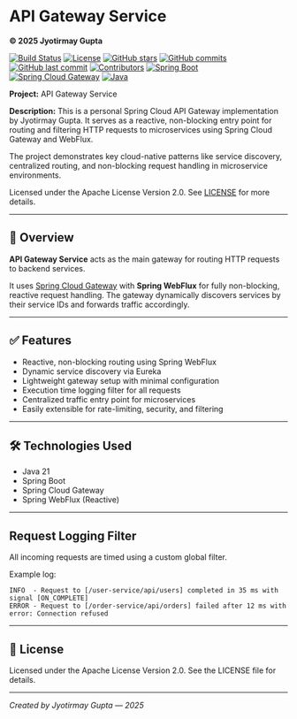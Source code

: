 # API Gateway Service

**© 2025 Jyotirmay Gupta**

[![Build Status](https://github.com/jyotirmay-gupta/api-gateway-service/actions/workflows/maven.yml/badge.svg)](https://github.com/jyotirmay-gupta/api-gateway-service/actions/workflows/maven.yml)
[![License](https://img.shields.io/badge/License-Apache%202.0-brightgreen.svg)](LICENSE)
[![GitHub stars](https://img.shields.io/github/stars/jyotirmay-gupta/api-gateway-service.svg)](https://github.com/jyotirmay-gupta/api-gateway-service/stargazers)
[![GitHub commits](https://img.shields.io/github/commit-activity/y/jyotirmay-gupta/api-gateway-service.svg)](https://github.com/jyotirmay-gupta/api-gateway-service/commits)
[![GitHub last commit](https://img.shields.io/github/last-commit/jyotirmay-gupta/api-gateway-service.svg)](https://github.com/jyotirmay-gupta/api-gateway-service/commits)
[![Contributors](https://img.shields.io/github/contributors/jyotirmay-gupta/api-gateway-service.svg)](https://github.com/jyotirmay-gupta/api-gateway-service/graphs/contributors)
[![Spring Boot](https://img.shields.io/badge/Spring%20Boot-v3.5.3-brightgreen)](https://spring.io/projects/spring-boot)
[![Spring Cloud Gateway](https://img.shields.io/badge/Spring%20Cloud%20Gateway-v2025.0.0-brightgreen)](https://spring.io/projects/spring-cloud-gateway)
[![Java](https://img.shields.io/badge/Java-21-brightgreen)](https://www.oracle.com/java/)

**Project:** API Gateway Service

**Description:** This is a personal Spring Cloud API Gateway implementation by Jyotirmay Gupta. It serves as a reactive, non-blocking entry point for routing and filtering HTTP requests to microservices using Spring Cloud Gateway and WebFlux.

The project demonstrates key cloud-native patterns like service discovery, centralized routing, and non-blocking request handling in microservice environments.

Licensed under the Apache License Version 2.0. See [LICENSE](LICENSE) for more details.

---

## 🧭 Overview

**API Gateway Service** acts as the main gateway for routing HTTP requests to backend services.

It uses [Spring Cloud Gateway](https://spring.io/projects/spring-cloud-gateway) with **Spring WebFlux** for fully non-blocking, reactive request handling. The gateway dynamically discovers services by their service IDs and forwards traffic accordingly.

---

## ✅ Features

- Reactive, non-blocking routing using Spring WebFlux
- Dynamic service discovery via Eureka
- Lightweight gateway setup with minimal configuration
- Execution time logging filter for all requests
- Centralized traffic entry point for microservices
- Easily extensible for rate-limiting, security, and filtering

---

## 🛠 Technologies Used

- Java 21
- Spring Boot
- Spring Cloud Gateway
- Spring WebFlux (Reactive)

---

## Request Logging Filter
All incoming requests are timed using a custom global filter.

Example log:

```pgsql
INFO  - Request to [/user-service/api/users] completed in 35 ms with signal [ON_COMPLETE]
ERROR - Request to [/order-service/api/orders] failed after 12 ms with error: Connection refused
```
---


## 📄 License
Licensed under the Apache License Version 2.0. See the LICENSE file for details.

---

*Created by Jyotirmay Gupta — 2025*

